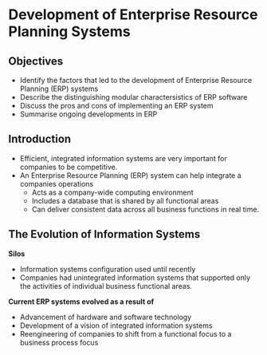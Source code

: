 # Development of Enterprise Resource Planning Systems

## Objectives

- Identify the factors that led to the development of Enterprise Resource
  Planning (ERP) systems
- Describe the distinguishing modular charactersistics of ERP software
- Discuss the pros and cons of implementing an ERP system
- Summarise ongoing developments in ERP

## Introduction

- Efficient, integrated information systems are very important for companies to
  be competitive.
- An Enterprise Resource Planning (ERP) system can help integrate a companies
  operations
  - Acts as a company-wide computing environment
  - Includes a database that is shared by all functional areas
  - Can deliver consistent data across all business functions in real time.

## The Evolution of Information Systems

**Silos**

- Information systems configuration used until recently
- Companies had unintegrated information systems that supported only the
  activities of individual business functional areas.

**Current ERP systems evolved as a result of**

- Advancement of hardware and software technology
- Development of a vision of integrated information systems
- Reengineering of companies to shift from a functional focus to a business
  process focus
